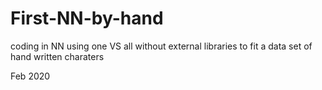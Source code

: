 # First-NN-by-hand

coding in NN using one VS all without external libraries to fit a data set of hand written charaters

Feb 2020
